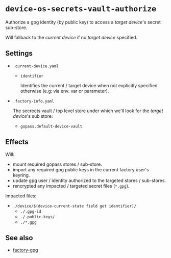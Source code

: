 # `device-os-secrets-vault-authorize`

Authorize a gpg identity (by public key) to access a *target device*'s
secret sub-store.

Will fallback to the *current device* if no *target device* specified.

## Settings

 -  `.current-device.yaml`

     -  `identifier`

        Identifies the current / target device when not explicitly specified
        otherwise (e.g: via env. var or parameter).

 -  `.factory-info.yaml`

    The secrects vault / top level store under which we'll look
    for the *target device*'s sub store:

     -  `gopass.default-device-vault`

## Effects

Will:

 -  mount required gopass stores / sub-store.
 -  import any required gpg public keys in the current factory user's
    keyring.
 -  update gpg user / identity authorized to the targeted stores / sub-stores.
 -  rencrypted any impacted / targeted secret files (`*.gpg`).


Impacted files:

 -  `./device/$(device-current-state field get identifier)/`
     -  `./.gpg-id`
     -  `./.public-keys/`
     -  `./*.gpg`

## See also

 -  [factory-gpg](./factory-gpg)
